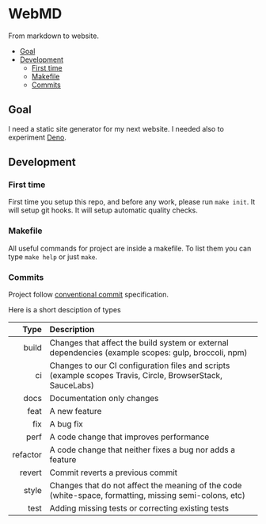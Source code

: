 # WebMD

From markdown to website.

- [Goal](#goal)
- [Development](#development)
  - [First time](#first-time)
  - [Makefile](#makefile)
  - [Commits](#commits)

## Goal

I need a static site generator for my next website. I needed also to experiment [Deno](https://deno.land/).

## Development

### First time

First time you setup this repo, and before any work, please run `make init`. It will setup git hooks. It will setup automatic quality checks.

### Makefile

All useful commands for project are inside a makefile. To list them you can type `make help` or just `make`.

### Commits

Project follow [conventional commit](https://www.conventionalcommits.org/en/v1.0.0/) specification.

Here is a short desciption of types

|     Type | Description                                                                                                |
| -------: | :--------------------------------------------------------------------------------------------------------- |
|    build | Changes that affect the build system or external dependencies (example scopes: gulp, broccoli, npm)        |
|       ci | Changes to our CI configuration files and scripts (example scopes Travis, Circle, BrowserStack, SauceLabs) |
|     docs | Documentation only changes                                                                                 |
|     feat | A new feature                                                                                              |
|      fix | A bug fix                                                                                                  |
|     perf | A code change that improves performance                                                                    |
| refactor | A code change that neither fixes a bug nor adds a feature                                                  |
|   revert | Commit reverts a previous commit                                                                           |
|    style | Changes that do not affect the meaning of the code (white-space, formatting, missing semi-colons, etc)     |
|     test | Adding missing tests or correcting existing tests                                                          |
